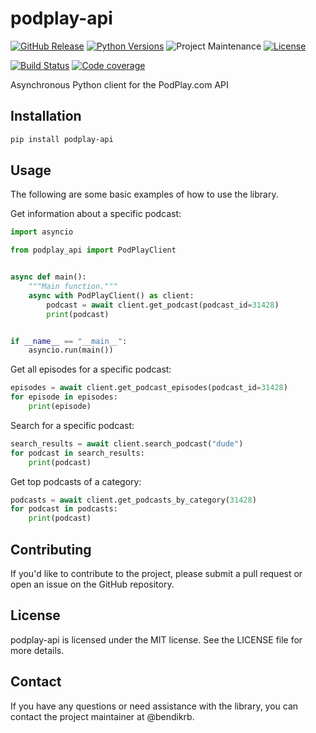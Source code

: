 # podplay-api

[![GitHub Release][releases-shield]][releases]
[![Python Versions][py-versions-shield]][py-versions]
![Project Maintenance][maintenance-shield]
[![License][license-shield]](LICENSE.md)

[![Build Status][build-shield]][build]
[![Code coverage][codecov-shield]][codecov]


Asynchronous Python client for the PodPlay.com API

## Installation

```bash
pip install podplay-api
```

## Usage

The following are some basic examples of how to use the library.

Get information about a specific podcast:

```python
import asyncio

from podplay_api import PodPlayClient


async def main():
    """Main function."""
    async with PodPlayClient() as client:
        podcast = await client.get_podcast(podcast_id=31428)
        print(podcast)


if __name__ == "__main__":
    asyncio.run(main())
```

Get all episodes for a specific podcast:

```python
episodes = await client.get_podcast_episodes(podcast_id=31428)
for episode in episodes:
    print(episode)
```

Search for a specific podcast:

```python
search_results = await client.search_podcast("dude")
for podcast in search_results:
    print(podcast)
```

Get top podcasts of a category:

```python
podcasts = await client.get_podcasts_by_category(31428)
for podcast in podcasts:
    print(podcast)
```


## Contributing

If you'd like to contribute to the project, please submit a pull request or open an issue on the GitHub repository.

## License

podplay-api is licensed under the MIT license. See the LICENSE file for more details.

## Contact

If you have any questions or need assistance with the library, you can contact the project maintainer at @bendikrb.

[license-shield]: https://img.shields.io/github/license/bendikrb/podplay_api.svg
[license]: https://github.com/bendikrb/podplay_api/blob/main/LICENSE
[releases-shield]: https://img.shields.io/pypi/v/podplay-api
[releases]: https://github.com/bendikrb/podplay_api/releases
[build-shield]: https://github.com/bendikrb/podplay_api/actions/workflows/tests.yaml/badge.svg
[build]: https://github.com/bendikrb/podplay_api/actions/workflows/tests.yaml
[maintenance-shield]: https://img.shields.io/maintenance/yes/2024.svg
[py-versions-shield]: https://img.shields.io/pypi/pyversions/podplay-api
[py-versions]: https://pypi.org/project/podplay-api/
[codecov-shield]: https://codecov.io/gh/bendikrb/podplay_api/graph/badge.svg?token=011O5N9MKL
[codecov]: https://codecov.io/gh/bendikrb/podplay_api
